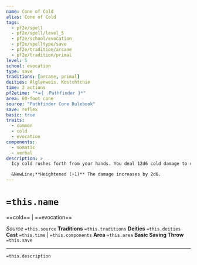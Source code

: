 ```yaml
---
name: Cone of Cold
alias: Cone of Cold
tags:
  - pf2e/spell
  - pf2e/spell/level_5
  - pf2e/school/evocation
  - pf2e/spelltype/save
  - pf2e/tradition/arcane
  - pf2e/tradition/primal
level: 5
school: evocation
type: save
traditions: [arcane, primal]
deities: Alglenweis, Kostchtchie
time: 2 actions
pf2etime: "*⬺{ .Pathfinder }*"
area: 60-foot cone
source: "Pathfinder Core Rulebook"
save: reflex
basic: true
traits:
  - common
  - cold
  - evocation
components:
  - somatic
  - verbal
description: >
  Icy cold rushes forth from your hands. You deal 12d6 cold damage to creatures in the area.

  &NewLine;**Heightened (+1)** The damage increases by 2d6.
---
```

# `=this.name`
==cold== | ==evocation==

*Source* `=this.source`
**Traditions** `=this.traditions`
**Deities** `=this.deities`
**Cast** `=this.time` | `=this.components`
**Area** `=this.area`
**Basic Saving Throw** `=this.save`

***
`=this.description`